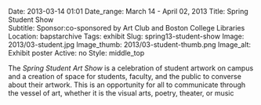 Date: 2013-03-14 01:01 
Date_range: March 14 - April 02, 2013
Title: Spring Student Show  
Subtitle:
Sponsor:co-sponsored by Art Club and Boston College Libraries
Location: bapstarchive
Tags: exhibit
Slug: spring13-student-show
Image: 2013/03-student.jpg
Image_thumb: 2013/03-student-thumb.png
Image_alt: Exhibit poster
Active: no
Style: middle_top

The <em>Spring Student Art Show</em> is a celebration of student artwork   on campus and a creation of space for students, faculty, and the public   to converse about their artwork. This is an opportunity for all to   communicate through the vessel of art, whether it is the visual arts,   poetry, theater, or music